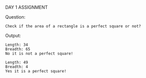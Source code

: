 DAY 1 ASSIGNMENT

Question:
    
    Check if the area of a rectangle is a perfect square or not?

Output:
    
    Length: 34
    Breadth: 65
    No it is not a perfect square!

    Length: 49
    Breadth: 4
    Yes it is a perfect square!
